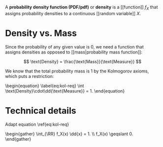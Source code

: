 A **probability density function (PDF/pdf)** or **density** is a [[function]] $f_X$ that assigns probability densities to a continuous [[random variable]] $X$. 

# Density vs. Mass

Since the probability of any given value is 0, we need a function that assigns densities as opposed to [[mass|probability mass function]]:

$$
\text{Density} = \frac{\text{Mass}}{\text{Measure}}
$$

We know that the total probability mass is 1 by the Kolmogorov axioms, which puts a restriction:

\begin{equation}
\label{eq:kol-req}
\int \text{Density}\cdot\dd{\text{Measure}} = 1.
\end{equation}


# Technical details

Adapt equation \ref{eq:kol-req}

\begin{gather}
\int_{\RR} f_X(x) \dd{x} = 1. \\\\
f_X(x) \geqslant 0.
\end{gather}